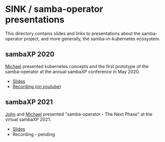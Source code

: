 # SINK / samba-operator presentations

This directory contains slides and links to presentations about the
samba-operator project, and more generally, the samba-in-kubernetes ecosystem.

## sambaXP 2020

[Michael](https://github.com/obnoxxx) presented kubernetes concepts and the
first prototype of the samba-operator at the annual sambaXP conference in May 2020.

* [Slides](<./samba in kubernetes - sambaXP 2020.pdf>)
* [Recording (on youtube)](https://www.youtube.com/watch?v=8u74SDHxD6A)

## sambaXP 2021

[John](https://github.com/phlogistonjohn) and [Michael](https://github.com/obnoxxx) presented "samba-operator -
The Next Phase" at the virtual sambaXP 2021.

* [Slides](<./samba in kubernetes - sambaXP 2021.pdf>)
* Recording - pending

